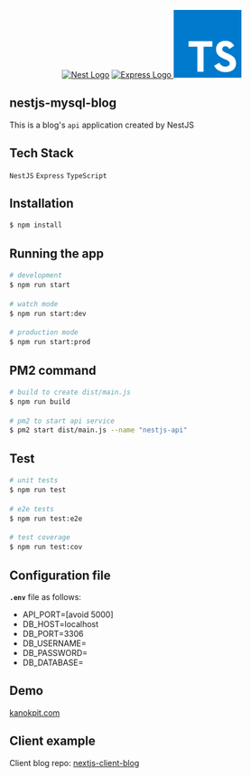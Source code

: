 <p align="center">
  <a href="http://nestjs.com/" target="blank"><img src="https://nestjs.com/img/logo-small.svg" width="120" alt="Nest Logo" /></a>
  <a href="https://expressjs.com/" target="blank"><img src="https://avatars.githubusercontent.com/u/5658226?s=120" width="120" alt="Express Logo" />
  </a>
  <a href="https://www.typescriptlang.org/docs/" target="blank"><img src="https://raw.githubusercontent.com/github/explore/80688e429a7d4ef2fca1e82350fe8e3517d3494d/topics/typescript/typescript.png" width="120" alt="TypeScript Logo" />
  </a>
</p>

## nestjs-mysql-blog

<!-- [Nest](https://github.com/nestjs/nest) framework TypeScript starter repository. -->
This is a blog's `api` application created by NestJS



## Tech Stack

  `NestJS` `Express` `TypeScript`


## Installation

```bash
$ npm install
```

## Running the app

```bash
# development
$ npm run start

# watch mode
$ npm run start:dev

# production mode
$ npm run start:prod
```

## PM2 command


```bash
# build to create dist/main.js
$ npm run build

# pm2 to start api service
$ pm2 start dist/main.js --name "nestjs-api"
```

## Test

```bash
# unit tests
$ npm run test

# e2e tests
$ npm run test:e2e

# test coverage
$ npm run test:cov
```

## Configuration file
**`.env`** file as follows:
<ul>
<li>API_PORT=[avoid 5000]</li>
<li>DB_HOST=localhost</li>
<li>DB_PORT=3306</li>
<li>DB_USERNAME=</li>
<li>DB_PASSWORD=</li>
<li>DB_DATABASE=</li>
</ul>

## Demo

[kanokpit.com](https://kanokpit.com)

## Client example

Client blog repo: [nextjs-client-blog](https://github.com/kanokpit-yowaratch/nextjs-client-blog)
